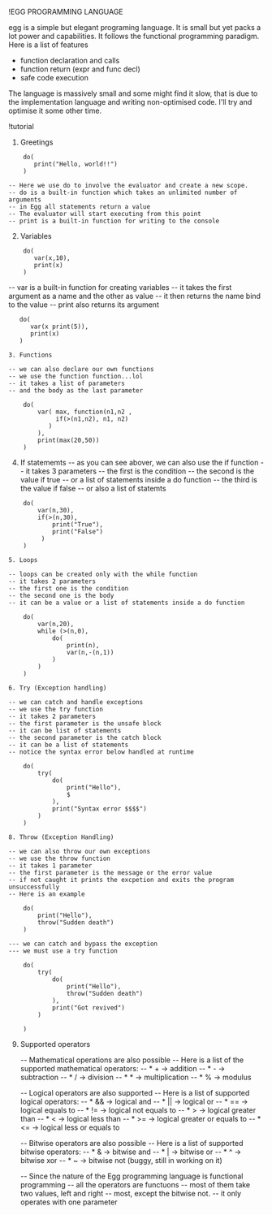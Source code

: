 !EGG PROGRAMMING LANGUAGE 

egg is a simple but elegant programing language. It is small but yet packs a lot power and capabilities. It follows the functional programming paradigm. 
Here is a list of features

   * function declaration and calls
   * function return (expr and func decl)
   * safe code execution

The language is massively small and some might find it slow, that is due to the implementation language and writing non-optimised code.
I'll try and optimise it some other time.

!tutorial

1. Greetings
```
    do(
       print("Hello, world!!")
    )
```
    -- Here we use do to involve the evaluator and create a new scope.
    -- do is a built-in function which takes an unlimited number of arguments
    -- in Egg all statements return a value
    -- The evaluator will start executing from this point
    -- print is a built-in function for writing to the console

2. Variables

```
    do(
       var(x,10),
       print(x)
    )

```
   -- var is a built-in function for creating variables
   -- it takes the first argument as a name and the other as value
   -- it then returns the name bind to the value 
   -- print also returns its argument 
 

```
   do(
      var(x print(5)),
      print(x)
   )
   
3. Functions
```
	-- we can also declare our own functions
	-- we use the function function...lol
	-- it takes a list of parameters 
	-- and the body as the last parameter


```
	do(
		var( max, function(n1,n2 ,
			 if(>(n1,n2), n1, n2)
		   )
		),
		print(max(20,50))
	)
```

4. If statememts
	-- as you can see abover, we can also use the if function
	-- it takes 3 parameters 
	-- the first is the condition
	-- the second is the value if true 
	-- or a list of statements inside a do function
	-- the third is the value if false 
	-- or also a list of statemts


```
	do(
		var(n,30),
		if(>(n,30), 
			print("True"), 
			print("False")
		 )
	)

5. Loops
```

	-- loops can be created only with the while function
	-- it takes 2 parameters
	-- the first one is the condition
	-- the second one is the body
	-- it can be a value or a list of statements inside a do function

```
	do(
		var(n,20),
		while (>(n,0),
			do(
				print(n),
				var(n,-(n,1))
			)
		)
	)

6. Try (Exception handling)
```

	-- we can catch and handle exceptions 
	-- we use the try function 
	-- it takes 2 parameters
	-- the first parameter is the unsafe block
	-- it can be list of statements 
	-- the second parameter is the catch block
	-- it can be a list of statements 
	-- notice the syntax error below handled at runtime
```
	do(
		try(
			do(
				print("Hello"),
				$
			),
			print("Syntax error $$$$")
		)
	)
	
8. Throw (Exception Handling)
```
	-- we can also throw our own exceptions 
	-- we use the throw function 
	-- it takes 1 parameter
	-- the first parameter is the message or the error value
	-- if not caught it prints the excpetion and exits the program unsuccessfully
	-- Here is an example
	
```
	do(
		print("Hello"),
		throw("Sudden death")
	)
```

	--- we can catch and bypass the exception 
	--- we must use a try function
	
```
	do(
		try(
			do(
				print("Hello"),
				throw("Sudden death")
			),
			print("Got revived")
		)

	)
```

9. Supported operators 

	-- Mathematical operations are also possible
	-- Here is a list of the supported mathematical operators:
		-- * + -> addition 
		-- * - -> subtraction 
		-- * / -> division 
		-- * * -> multiplication
		-- * % -> modulus
		
	-- Logical operators are also supported 
	-- Here is a list of supported logical operators:
		-- * && -> logical and 
		-- * || -> logical or 
		-- * == -> logical equals to 
		-- * != -> logical not equals to
		-- * >  -> logical greater than
		-- * <  -> logical less than
		-- * >= -> logical greater or equals to
		-- * <= -> logical less or equals to
		
	-- Bitwise operators are also possible
	-- Here is a list of supported bitwise operators:
		-- * &  -> bitwise and
		-- * |  -> bitwise or
		-- * ^  -> bitwise xor
		-- * ~  -> bitwise not (buggy, still in working on it)
	
	-- Since the nature of the Egg programming language is functional programming 
	-- all the operators are functuons
	-- most of them take two values, left and right
	-- most, except the bitwise not.
	-- it only operates with one parameter

